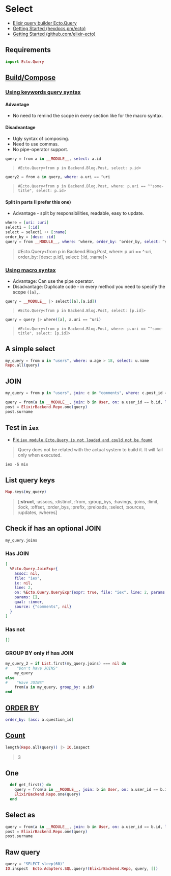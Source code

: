 # Select

* [Elixir query builder Ecto.Query](https://hexdocs.pm/ecto/Ecto.Query.html)
* [Getting Started (hexdocs.pm/ecto)](https://hexdocs.pm/ecto/getting-started.html)
* [Getting Started (github.com/elixir-ecto)](https://github.com/elixir-ecto/ecto/blob/master/guides/Getting%20Started.md)

## Requirements

```ex
import Ecto.Query
```

## [Build/Compose](https://www.sitepoint.com/elixirs-ecto-querying-dsl-beyond-the-basics/)

### [Using keywords query syntax](https://blog.drewolson.org/composable-queries-ecto#query-composition)

#### Advantage

* No need to remind the scope in every section like for the macro syntax.

#### Disadvantage

* Ugly syntax of composing.
* Need to use commas.
* No pipe-operator support.

```ex
query = from a in __MODULE__, select: a.id
```
> `#Ecto.Query<from p in Backend.Blog.Post, select: p.id>`

```ex
query2 = from a in query, where: a.uri == ^uri
```
> `#Ecto.Query<from p in Backend.Blog.Post, where: p.uri == ^"some-title", select: p.id>`

#### Split in parts (I prefer this one)

* Advantage - split by responsibilities, readable, easy to update.

```ex
where = [uri: :uri]
select1 = [:id]
select = select1 ++ [:name]
order_by = [desc: :id]
query = from __MODULE__, where: ^where, order_by: ^order_by, select: ^select
```
> #Ecto.Query<from p in Backend.Blog.Post, where: p.uri == ^:uri, order_by: [desc: p.id], select: [:id, :name]>

### [Using macro syntax](https://hexdocs.pm/ecto/2.1.0-rc.1/Ecto.Query.html#module-macro-api)

* Advantage: Can use the pipe operator.
* Disadvantage: Duplicate code - in every method you need to specify the scope `([a],`.
```ex
query = __MODULE__ |> select([a],[a.id])
```
> `#Ecto.Query<from p in Backend.Blog.Post, select: [p.id]>`

```ex
query = query |> where([a], a.uri == ^uri)
```
> `#Ecto.Query<from p in Backend.Blog.Post, where: p.uri == ^"some-title", select: [p.id]>`

## A simple select

```ex
my_query = from u in "users", where: u.age > 18, select: u.name
Repo.all(query)
```

## JOIN

```ex
my_query = from p in "users", join: c in "comments", where: c.post_id == p.id
```

```ex
query = from(a in __MODULE__, join: b in User, on: a.user_id == b.id, limit: 1, select: %{id: a.id, title: a.title, name: b.name, surname: b.surname})
post = ElixirBackend.Repo.one(query)
post.surname
```

## Test in `iex`

* [Fix `iex module Ecto.Query is not loaded and could not be found`](https://stackoverflow.com/a/46128659)

> Query does not be related with the actual system to build it. It will fail only when executed.

```shell
iex -S mix
```

## List query keys

```ex
Map.keys(my_query)
```

> [:__struct__, :assocs, :distinct, :from, :group_bys, :havings, :joins, :limit,
> :lock, :offset, :order_bys, :prefix, :preloads, :select, :sources, :updates,
> :wheres]


## Check if has an optional JOIN

```ex
my_query.joins
```

### Has JOIN

```ex
[
  %Ecto.Query.JoinExpr{
    assoc: nil,
    file: "iex",
    ix: nil,
    line: 2,
    on: %Ecto.Query.QueryExpr{expr: true, file: "iex", line: 2, params: []},
    params: [],
    qual: :inner,
    source: {"comments", nil}
  }
]
```

### Has not

```ex
[]
```

### GROUP BY only if has JOIN

```ex
my_query_2 = if List.first(my_query.joins) === nil do
#    "Don't have JOINS"
    my_query
else
#    "Have JOINS"
    from(a in my_query, group_by: a.id)
end
```

## [ORDER BY](https://hexdocs.pm/ecto/Ecto.Query.html)

```ex
order_by: [asc: a.question_id]
```

## [Count](https://stackoverflow.com/a/36685025)

```ex
length(Repo.all(query)) |> IO.inspect
```
> 3

## One

```ex
  def get_first() do
    query = from(a in __MODULE__, join: b in User, on: a.user_id == b.id, limit: 1, select: {a.id, a.title, b.name, b.surname})
    ElixirBackend.Repo.one(query)
  end
```

## Select as

```ex
query = from(a in __MODULE__, join: b in User, on: a.user_id == b.id, limit: 1, select: %{id: a.id, title: a.title, name: b.name, surname: b.surname})
post = ElixirBackend.Repo.one(query)
post.surname
```

## Raw query

```ex
query = "SELECT sleep(60)"
IO.inspect  Ecto.Adapters.SQL.query!(ElixirBackend.Repo, query, [])
```